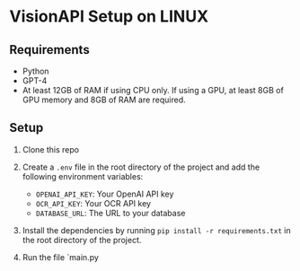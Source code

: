 # VisionAPI Setup on LINUX

## Requirements
- Python
- GPT-4
- At least 12GB of RAM if using CPU only. If using a GPU, at least 8GB of GPU memory and 8GB of RAM are required.

## Setup
1. Clone this repo
2. Create a `.env` file in the root directory of the project and add the following environment variables:
    - `OPENAI_API_KEY`: Your OpenAI API key
    - `OCR_API_KEY`: Your OCR API key
    - `DATABASE_URL`: The URL to your database

3. Install the dependencies by running `pip install -r requirements.txt` in the root directory of the project.

4. Run the file `main.py
